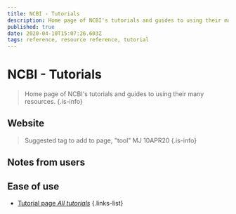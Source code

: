 ```yaml
---
title: NCBI - Tutorials
description: Home page of NCBI's tutorials and guides to using their many resources.
published: true
date: 2020-04-10T15:07:26.603Z
tags: reference, resource reference, tutorial
---
```


# NCBI - Tutorials

> Home page of NCBI's tutorials and guides to using their many resources.
{.is-info}

## Website

> Suggested tag to add to page, "tool" MJ 10APR20
{.is-info}

## Notes from users 



## Ease of use 

- [Tutorial page *All tutorials*](https://www.ncbi.nlm.nih.gov/guide/training-tutorials/)
{.links-list}

